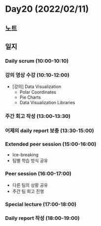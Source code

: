 # Day20 (2022/02/11)

## 노트

## 일지

### Daily scrum (10:00-10:10)

### 강의 영상 수강 (10:10-12:00)

  * [강의] Data Visualization
    * Polar Coordinates
    * Pie Charts
    * Data Visualization Libraries

### 주간 회고 작성 (13:00-13:30)

### 어제의 daily report 보충 (13:30-15:00)

### Extended peer session (15:00-16:00)

  * Ice-breaking
  * 팀별 학습 방식 공유

### Peer session (16:00-17:00)

  * 다른 팀의 상황 공유
  * 주간 팀 회고 진행

### Special lecture (17:00-18:00)

### Daily report 작성 (18:00-19:00)
